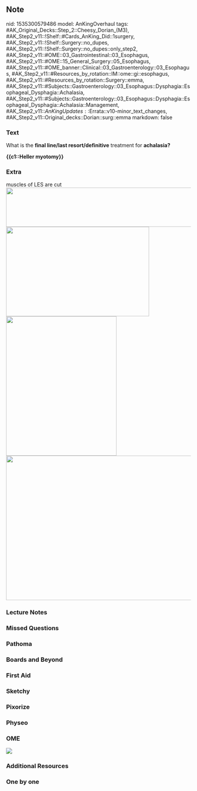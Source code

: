## Note
nid: 1535300579486
model: AnKingOverhaul
tags: #AK_Original_Decks::Step_2::Cheesy_Dorian_(M3), #AK_Step2_v11::!Shelf::#Cards_AnKing_Did::1surgery, #AK_Step2_v11::!Shelf::Surgery::no_dupes, #AK_Step2_v11::!Shelf::Surgery::no_dupes::only_step2, #AK_Step2_v11::#OME::03_Gastrointestinal::03_Esophagus, #AK_Step2_v11::#OME::15_General_Surgery::05_Esophagus, #AK_Step2_v11::#OME_banner::Clinical::03_Gastroenterology::03_Esophagus, #AK_Step2_v11::#Resources_by_rotation::IM::ome::gi::esophagus, #AK_Step2_v11::#Resources_by_rotation::Surgery::emma, #AK_Step2_v11::#Subjects::Gastroenterology::03_Esophagus::Dysphagia::Esophageal_Dysphagia::Achalasia, #AK_Step2_v11::#Subjects::Gastroenterology::03_Esophagus::Dysphagia::Esophageal_Dysphagia::Achalasia::Management, #AK_Step2_v11::$AnKingUpdates::$Errata::v10-minor_text_changes, #AK_Step2_v11::Original_decks::Dorian::surg::emma
markdown: false

### Text
What is the <b>final line/last resort/definitive</b> treatment for
<b>achalasia?</b>
<div>
  <div>
    <div style="display: inline !important;">
      <b>{{c1::Heller myotomy}}</b>
    </div>
  </div>
</div>

### Extra
<div>
  muscles of LES are cut
  <div>
    <div><img class="" src="paste-241037859618817.jpg" style=
    "height: 107px; width: 545px;"></div>
    <div><img class="" src=
    "dd-larparoscopic-myotomy-incisions4.jpg" style=
    "height: 244px; width: 390px;"></div>
  </div>
  <div><img src="12976tn.jpg" class="" style=
  "height: 380px; width: 301px;"></div>
</div><img src="paste-1779465080274945.jpg" class="" style=
"height: 394px; width: 545px;">

### Lecture Notes


### Missed Questions


### Pathoma


### Boards and Beyond


### First Aid


### Sketchy


### Pixorize


### Physeo


### OME
<div class="ome-widget">
  <a href=
  "https://onlinemeded.org/spa/gastroenterology/esophagus/acquire?ref=anki">
  <img src="_OME_AnkiFlashcards_Lesson_2.png"></a>
</div>

### Additional Resources


### One by one

